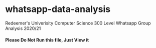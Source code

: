 # whatsapp-data-analysis
Redeemer's Univerisity Computer Science 300 Level Whatsapp Group Analysis 2020/21

#### Please Do Not Run this file, Just View it
